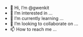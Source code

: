 - 👋 Hi, I’m @gwenkit
- 👀 I’m interested in ...
- 🌱 I’m currently learning ...
- 💞️ I’m looking to collaborate on ...
- 📫 How to reach me ...

<!---
gwenkit/gwenkit is a ✨ special ✨ repository because its `README.md` (this file) appears on your GitHub profile.
You can click the Preview link to take a look at your changes.
--->
